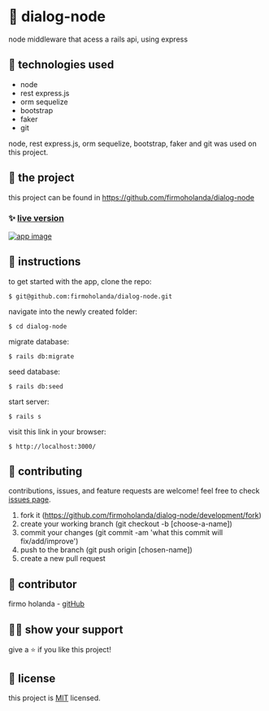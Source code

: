 # 📃 dialog-node

node middleware that acess a rails api, using express

## 📡 technologies used

- node
- rest express.js
- orm sequelize
- bootstrap
- faker
- git


node, rest express.js, orm sequelize, bootstrap, faker and git was used on this project.



## 🚀 the project

this project can be found in https://github.com/firmoholanda/dialog-node


### ✨ [live version]()

<a href="" target="_blank">
    <img alt="app image" src="https://github.com/firmoholanda/dialog-node/blob/development/app/assets/images/app_print_screen.png"/>
</a>



## 🔨 instructions

to get started with the app, clone the repo:
```
$ git@github.com:firmoholanda/dialog-node.git
```

navigate into the newly created folder:
```
$ cd dialog-node
```

migrate database:
```
$ rails db:migrate
```

seed database:
```
$ rails db:seed
```

start server:
```
$ rails s
```

visit this link in your browser:
```
$ http://localhost:3000/
```



## 🤝 contributing

contributions, issues, and feature requests are welcome! feel free to check [issues page](hhttps://github.com/firmoholanda/dialog-node/development/issues).

1. fork it (https://github.com/firmoholanda/dialog-node/development/fork)
2. create your working branch (git checkout -b [choose-a-name])
3. commit your changes (git commit -am 'what this commit will fix/add/improve')
4. push to the branch (git push origin [chosen-name])
5. create a new pull request



## 🤖 contributor

firmo holanda - [gitHub](https://github.com/firmoholanda)



## 🙋‍♂ show your support

give a ⭐️ if you like this project!



## 📝 license

this project is [MIT](https://github.com/firmoholanda/dialog-node/development/license.txt) licensed.
